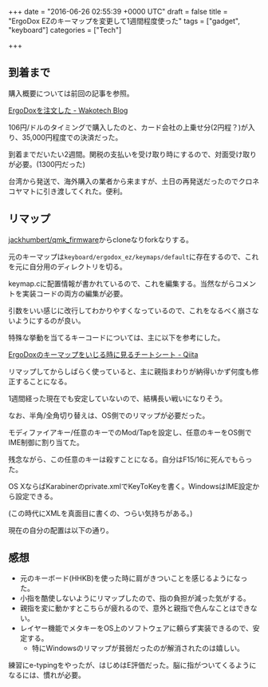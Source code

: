 
+++
date = "2016-06-26 02:55:39 +0000 UTC"
draft = false
title = "ErgoDox EZのキーマップを変更して1週間程度使った"
tags = ["gadget", "keyboard"]
categories = ["Tech"]

+++
## 到着まで

購入概要については前回の記事を参照。

[ErgoDoxを注文した - Wakotech Blog](http://yutaszk23.hatenadiary.jp/entry/2016/06/05/020805)

106円/ドルのタイミングで購入したのと、カード会社の上乗せ分(2円程？)が入り、35,000円程度での決済だった。

到着までだいたい2週間。関税の支払いを受け取り時にするので、対面受け取りが必要。(1300円だった)

台湾から発送で、海外購入の業者から来ますが、土日の再発送だったのでクロネコヤマトに引き渡してくれた。便利。

## リマップ

<a href="https://github.com/jackhumbert/qmk_firmware">jackhumbert/qmk_firmware</a>からcloneなりforkなりする。

元のキーマップは<code>keyboard/ergodox_ez/keymaps/default</code>に存在するので、これを元に自分用のディレクトリを切る。

keymap.cに配置情報が書かれているので、これを編集する。当然ながらコメントを実装コードの両方の編集が必要。

引数をいい感じに改行してわかりやすくなっているので、これをなるべく崩さないようにするのが良い。

特殊な挙動を当てるキーコードについては、主に以下を参考にした。

[ErgoDoxのキーマップをいじる時に見るチートシート - Qiita](http://qiita.com/ReSTARTR/items/970354940f49c67fb9fd)

リマップしてからしばらく使っていると、主に親指まわりが納得いかず何度も修正することになる。

1週間経った現在でも安定していないので、結構長い戦いになりそう。

なお、半角/全角切り替えは、OS側でのリマップが必要だった。

モディファイアキー/任意のキーでのMod/Tapを設定し、任意のキーをOS側でIME制御に割り当てた。

残念ながら、この任意のキーは殺すことになる。自分はF15/16に死んでもらった。

OS XならばKarabinerのprivate.xmlでKeyToKeyを書く。WindowsはIME設定から設定できる。

(この時代にXMLを真面目に書くの、つらい気持ちがある。)

現在の自分の配置は以下の通り。


<div class="github-card" data-user="yutaszk/qmk_firmware/tree/master/keyboards/ergodox_ez/keymaps" data-repo="yutaszk" data-width="400" data-height="" data-theme="default"></div>
<script src="https://cdn.jsdelivr.net/github-cards/latest/widget.js"></script>


## 感想

<ul>
<li>元のキーボード(HHKB)を使った時に肩がきついことを感じるようになった。</li>
<li>小指を酷使しないようにリマップしたので、指の負担が減った気がする。</li>
<li>親指を変に動かすとこちらが疲れるので、意外と親指で色んなことはできない。</li>
<li>レイヤー機能でメタキーをOS上のソフトウェアに頼らず実装できるので、安定する。

<ul>
<li>特にWindowsのリマップが貧弱だったのが解消されたのは嬉しい。</li>
</ul>
</li>
</ul>


練習にe-typingをやったが、はじめはE評価だった。脳に指がついてくるようになるには、慣れが必要。


